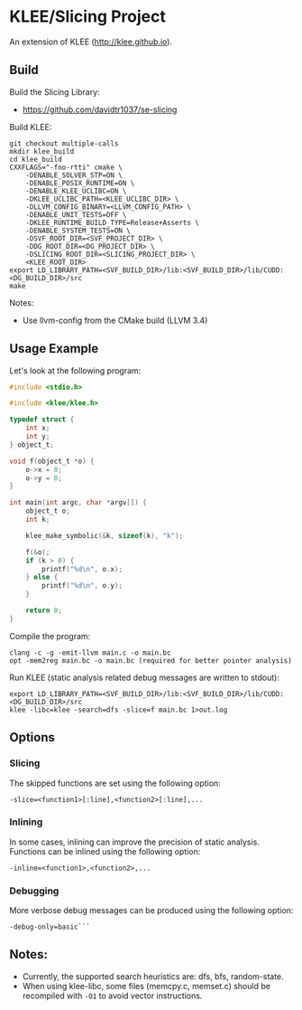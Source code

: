 KLEE/Slicing Project
=============================
An extension of KLEE (http://klee.github.io).

## Build
Build the Slicing Library:
* https://github.com/davidtr1037/se-slicing

Build KLEE:
```
git checkout multiple-calls
mkdir klee_build
cd klee_build
CXXFLAGS="-fno-rtti" cmake \
    -DENABLE_SOLVER_STP=ON \
    -DENABLE_POSIX_RUNTIME=ON \
    -DENABLE_KLEE_UCLIBC=ON \
    -DKLEE_UCLIBC_PATH=<KLEE_UCLIBC_DIR> \
    -DLLVM_CONFIG_BINARY=<LLVM_CONFIG_PATH> \
    -DENABLE_UNIT_TESTS=OFF \
    -DKLEE_RUNTIME_BUILD_TYPE=Release+Asserts \
    -DENABLE_SYSTEM_TESTS=ON \
    -DSVF_ROOT_DIR=<SVF_PROJECT_DIR> \
    -DDG_ROOT_DIR=<DG_PROJECT_DIR> \
    -DSLICING_ROOT_DIR=<SLICING_PROJECT_DIR> \
    <KLEE_ROOT_DIR>
export LD_LIBRARY_PATH=<SVF_BUILD_DIR>/lib:<SVF_BUILD_DIR>/lib/CUDD:<DG_BUILD_DIR>/src
make
```

Notes:
* Use llvm-config from the CMake build (LLVM 3.4)

## Usage Example
Let's look at the following program:
```C
#include <stdio.h>

#include <klee/klee.h>

typedef struct {
    int x;
    int y;
} object_t;

void f(object_t *o) {
    o->x = 0;
    o->y = 0;
}

int main(int argc, char *argv[]) {
    object_t o;
    int k;

    klee_make_symbolic(&k, sizeof(k), "k");

    f(&o);
    if (k > 0) {
        printf("%d\n", o.x);
    } else {
        printf("%d\n", o.y);
    }

    return 0;
}
```

Compile the program:
```
clang -c -g -emit-llvm main.c -o main.bc
opt -mem2reg main.bc -o main.bc (required for better pointer analysis)
```

Run KLEE (static analysis related debug messages are written to stdout):
```
export LD_LIBRARY_PATH=<SVF_BUILD_DIR>/lib:<SVF_BUILD_DIR>/lib/CUDD:<DG_BUILD_DIR>/src
klee -libc=klee -search=dfs -slice=f main.bc 1>out.log
```

## Options
### Slicing
The skipped functions are set using the following option:
```
-slice=<function1>[:line],<function2>[:line],...
```
### Inlining
In some cases, inlining can improve the precision of static analysis.
Functions can be inlined using the following option:
```
-inline=<function1>,<function2>,...
```
### Debugging
More verbose debug messages can be produced using the following option:
```
-debug-only=basic```
```

## Notes:
* Currently, the supported search heuristics are: dfs, bfs, random-state.
* When using klee-libc, some files (memcpy.c, memset.c) should be recompiled with `-O1` to avoid vector instructions.
